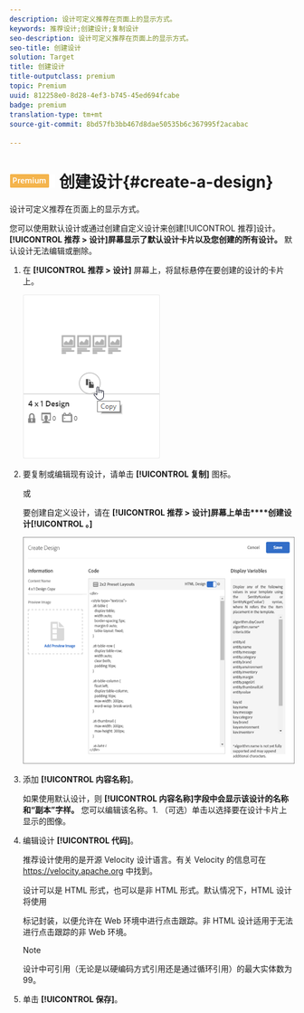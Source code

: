 ```yaml
---
description: 设计可定义推荐在页面上的显示方式。
keywords: 推荐设计;创建设计;复制设计
seo-description: 设计可定义推荐在页面上的显示方式。
seo-title: 创建设计
solution: Target
title: 创建设计
title-outputclass: premium
topic: Premium
uuid: 812258e0-8d28-4ef3-b745-45ed694fcabe
badge: premium
translation-type: tm+mt
source-git-commit: 8bd57fb3bb467d8dae50535b6c367995f2acabac

---
```



# ![PREMIUM](/help/assets/premium.png) 创建设计{#create-a-design}

设计可定义推荐在页面上的显示方式。

您可以使用默认设计或通过创建自定义设计来创建[!UICONTROL 推荐]设计。**[!UICONTROL 推荐 &gt; 设计]屏幕显示了默认设计卡片以及您创建的所有设计。** 默认设计无法编辑或删除。

1. 在 **[!UICONTROL 推荐 &gt; 设计]** 屏幕上，将鼠标悬停在要创建的设计的卡片上。

   ![](assets/Card_CopyDesign.png)

1. 要复制或编辑现有设计，请单击 **[!UICONTROL 复制]** 图标。

   或

   要创建自定义设计，请在 **[!UICONTROL 推荐 &gt; 设计]屏幕上单击****创建设计[!UICONTROL 。]**

   ![](assets/createDesign.png)

1. 添加 **[!UICONTROL 内容名称]**。

   如果使用默认设计，则 **[!UICONTROL 内容名称]字段中会显示该设计的名称和“副本”字样。** 您可以编辑该名称。1. （可选）单击以选择要在设计卡片上显示的图像。
1. 编辑设计 **[!UICONTROL 代码]**。

   推荐设计使用的是开源 Velocity 设计语言。有关 Velocity 的信息可在 [](https://velocity.apache.org)https://velocity.apache.org 中找到。

   设计可以是 HTML 形式，也可以是非 HTML 形式。默认情况下，HTML 设计将使用 <div> 标记封装，以便允许在 Web 环境中进行点击跟踪。非 HTML 设计适用于无法进行点击跟踪的非 Web 环境。

   >[!NOTE]
   >
   >设计中可引用（无论是以硬编码方式引用还是通过循环引用）的最大实体数为 99。

1. 单击 **[!UICONTROL 保存]**。
